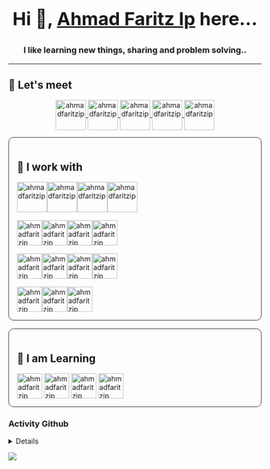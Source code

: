 <h2 align="center" style="font-size: 36px">Hi 👋,  <a href="https://ahmadfaritzip.github.io" target="blank">Ahmad Faritz Ip</a> here...</h2> 
<h3 align="center">I like learning new things, sharing and problem solving..</h3>
<hr>

<!-- Social Media Handles -->

<h2 align="left">🤝 Let's meet</h2>

<!-- Main Links -->
<p align="center">
  <a href="https://github.com/ahmadfaritzip" target="_blank">
    <img align="center" src="https://img.icons8.com/nolan/96/github.png" alt="ahmadfaritzip" height="60" width="60" />
  </a>
  <a href="https://www.tiktok.com/@ahmadfaritzip" target="_blank">
    <img align="center" src="https://img.icons8.com/color/96/000000/tiktok--v1.png" alt="ahmadfaritzip" height="60" width="60" />
  </a>
  <a href="https://linkedin.com/in/ahmadfaritzip" target="_blank">
    <img align="center" src="https://img.icons8.com/color/48/000000/linkedin-circled--v1.png" alt="ahmadfaritzip" height="60" width="60" />
  </a>
  <a href="mailto:contact.ahmadfaritzip.com" target="_blank">
    <img align="center" src="https://img.icons8.com/fluency/96/000000/circled-envelope.png" alt="ahmadfaritzip" height="60" width="60" />
  </a>
  <a href="https://ahmadfaritzip.github.io" target="_blank">
    <img align="center" src="https://img.icons8.com/fluency/96/9B59B6/internet.png" alt="ahmadfaritzip" height="60" width="60" />
  </a>
</p>

  
<!-- Tech -->
<div align="left" style="border:1px solid #30363d; border-radius:10px; padding:1rem">
  <h2 align="left">🤖 I work with</h2>
  <!-- Languages -->
  <div align="left" style="display:flex; cursor:pointer">
      <img align="center" src="https://img.icons8.com/color/96/000000/python--v1.png" alt="ahmadfaritzip" height="60" width="60" />
      <img align="center" src="https://img.icons8.com/color/96/000000/javascript--v1.png" alt="ahmadfaritzip" height="60" width="60" />
      <img align="center" src="https://img.icons8.com/color/96/000000/php--v1.png" alt="ahmadfaritzip" height="60" width="60" />
      <img align="center" src="https://img.icons8.com/color/96/000000/java--v1.png" alt="ahmadfaritzip" height="60" width="60" />
  </div>
  <!-- Frameworks -->
  <div align="left" style="display:flex; cursor:pointer; margin-top:1rem">
    <img align="center" src="https://img.icons8.com/color/480/000000/flask.png" alt="ahmadfaritzip" height="50" width="50" />
    <img align="center" src="https://i.imgur.com/AzoqwQf.png" alt="ahmadfaritzip" height="50" width="50" />
    <img align="center" src="https://img.icons8.com/color/480/000000/django.png" alt="ahmadfaritzip" height="50" width="50" />
    <img align="center" src="https://img.icons8.com/ios/344/jquery.png" alt="ahmadfaritzip" height="50" width="50" />
  </div>
  <div align="left" style="display:flex; cursor:pointer; margin-top:1rem;">
    <img align="center" src="https://img.icons8.com/color/480/000000/mysql-logo.png" alt="ahmadfaritzip" height="50" width="50" />
    <img align="center" src="https://img.icons8.com/color/480/000000/postgresql.png" alt="ahmadfaritzip" height="50" width="50" />
    <img align="center" src="https://img.icons8.com/color/480/000000/mongodb.png" alt="ahmadfaritzip" height="50" width="50" />
    <img align="center" src="https://i.imgur.com/VHLT9PJ.png" alt="ahmadfaritzip" height="50" width="50" />
  </div>
  <div align="left" style="display:flex; cursor:pointer; margin-top:1rem;">
    <img align="center" src="https://img.icons8.com/color/480/000000/visual-studio-code-2019.png" alt="ahmadfaritzip" height="50" width="50" />
    <img align="center" src="https://img.icons8.com/color/480/000000/git.png" alt="ahmadfaritzip" height="50" width="50" />
    <img align="center" src="https://img.icons8.com/color/480/000000/heroku.png" alt="ahmadfaritzip" height="50" width="50" />
  </div>
</div>

<div align="left" style="border:1px solid #30363d; border-radius:10px; padding:1rem; margin-top: 1rem">
  <h2 align="left">🏫 I am Learning</h2>
  <img align="center" src="https://img.icons8.com/color/480/000000/nodejs.png" alt="ahmadfaritzip" height="50" width="50" />
  <img align="center" src="https://i.imgur.com/ZZV1bcE.png" alt="ahmadfaritzip" height="50" width="50" />
  <img align="center" src="https://img.icons8.com/color/480/000000/vue-js.png" alt="ahmadfaritzip" height="50" width="50" />
  <img align="center" src="https://img.icons8.com/color/480/000000/docker.png" alt="ahmadfaritzip" height="50" width="50" />
</div>


<h3>Activity Github</h3>
<details>
  <a href="https://github.com/anuraghazra/github-readme-stats">
      <img align="center"
          src="https://github-readme-stats.vercel.app/api?username=ahmadfaritzip&show_icons=true&theme=tokyonight" />
  </a>
  <a href="https://github.com/anuraghazra/github-readme-stats">
      <img align="center"
          src="https://github-readme-stats.vercel.app/api/top-langs/?username=ahmadfaritzip&show_icons=true&theme=tokyonight&layout=compact" />
  </a>
</details>

![](https://komarev.com/ghpvc/?username=ahmadfaritzip&style=plastic)